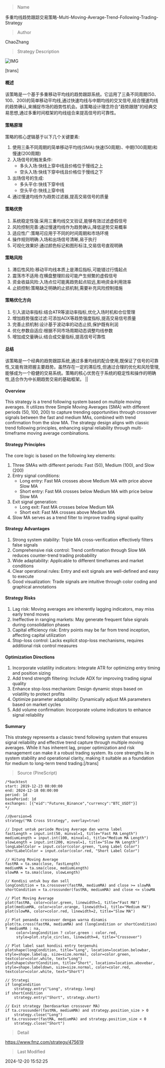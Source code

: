 
> Name

多重均线趋势跟踪交易策略-Multi-Moving-Average-Trend-Following-Trading-Strategy

> Author

ChaoZhang

> Strategy Description

![IMG](https://www.fmz.com/upload/asset/11f6b75663988f9b68c.png)

[trans]
#### 概述
该策略是一个基于多重移动平均线的趋势跟踪系统。它运用了三条不同周期(50、100、200)的简单移动平均线,通过快速均线与中期均线的交叉信号,结合慢速均线的趋势确认,来捕捉市场的趋势性机会。该策略设计理念符合"趋势跟随"的经典交易思想,通过多重时间框架的均线组合来提高信号的可靠性。

#### 策略原理
策略的核心逻辑基于以下几个关键要素:
1. 使用三条不同周期的简单移动平均线(SMA):快速(50周期)、中期(100周期)和慢速(200周期)
2. 入场信号的触发条件:
   - 多头入场:快线上穿中线且价格位于慢线之上
   - 空头入场:快线下穿中线且价格位于慢线之下
3. 出场信号的生成:
   - 多头平仓:快线下穿中线
   - 空头平仓:快线上穿中线
4. 通过慢速均线作为趋势过滤器,提高交易信号的质量

#### 策略优势
1. 系统稳定性强:采用三重均线交叉验证,能够有效过滤虚假信号
2. 风险控制完善:通过慢速均线作为趋势确认,降低逆势交易概率
3. 适应性广:策略可应用于不同的时间周期和市场环境
4. 操作规则明确:入场和出场信号清晰,易于执行
5. 可视化效果好:通过颜色标记和图形标注,交易信号直观明确

#### 策略风险
1. 滞后性风险:移动平均线本质上是滞后指标,可能错过行情起点
2. 震荡市不适用:在横盘整理阶段可能产生频繁的虚假信号
3. 资金收益风险:入场点位可能离趋势起点较远,影响资金利用效率
4. 止损控制:策略缺乏明确的止损机制,需要补充风险控制措施

#### 策略优化方向
1. 引入波动率指标:结合ATR等波动率指标,优化入场时机和仓位管理
2. 增加趋势强度过滤:可添加ADX等趋势强度指标,提高交易信号质量
3. 完善止损机制:设计基于波动率的动态止损,保护既有利润
4. 优化参数自适应:根据不同市场周期动态调整均线参数
5. 增加成交量确认:结合成交量指标,提高信号可靠性

#### 总结
该策略是一个经典的趋势跟踪系统,通过多重均线的配合使用,既保证了信号的可靠性,又能有效把握主要趋势。虽然存在一定的滞后性,但通过合理的优化和风险管理,能够成为一个稳健的交易系统。策略的核心优势在于系统的稳定性和操作的明确性,适合作为中长期趋势交易的基础框架。 ||

#### Overview
This strategy is a trend following system based on multiple moving averages. It utilizes three Simple Moving Averages (SMA) with different periods (50, 100, 200) to capture trending opportunities through crossover signals between the fast and medium MAs, combined with trend confirmation from the slow MA. The strategy design aligns with classic trend following principles, enhancing signal reliability through multi-timeframe moving average combinations.

#### Strategy Principles
The core logic is based on the following key elements:
1. Three SMAs with different periods: Fast (50), Medium (100), and Slow (200)
2. Entry signal conditions:
   - Long entry: Fast MA crosses above Medium MA with price above Slow MA
   - Short entry: Fast MA crosses below Medium MA with price below Slow MA
3. Exit signal generation:
   - Long exit: Fast MA crosses below Medium MA
   - Short exit: Fast MA crosses above Medium MA
4. Slow MA serves as a trend filter to improve trading signal quality

#### Strategy Advantages
1. Strong system stability: Triple MA cross-verification effectively filters false signals
2. Comprehensive risk control: Trend confirmation through Slow MA reduces counter-trend trading probability
3. Wide adaptability: Applicable to different timeframes and market conditions
4. Clear operational rules: Entry and exit signals are well-defined and easy to execute
5. Good visualization: Trade signals are intuitive through color coding and graphical annotations

#### Strategy Risks
1. Lag risk: Moving averages are inherently lagging indicators, may miss early trend moves
2. Ineffective in ranging markets: May generate frequent false signals during consolidation phases
3. Capital efficiency risk: Entry points may be far from trend inception, affecting capital utilization
4. Stop-loss control: Lacks explicit stop-loss mechanisms, requires additional risk control measures

#### Optimization Directions
1. Incorporate volatility indicators: Integrate ATR for optimizing entry timing and position sizing
2. Add trend strength filtering: Include ADX for improving trading signal quality
3. Enhance stop-loss mechanism: Design dynamic stops based on volatility to protect profits
4. Optimize parameter adaptability: Dynamically adjust MA parameters based on market cycles
5. Add volume confirmation: Incorporate volume indicators to enhance signal reliability

#### Summary
This strategy represents a classic trend following system that ensures signal reliability and effective trend capture through multiple moving averages. While it has inherent lag, proper optimization and risk management can make it a robust trading system. Its core strengths lie in system stability and operational clarity, making it suitable as a foundation for medium to long-term trend trading.[/trans]



> Source (PineScript)

``` pinescript
/*backtest
start: 2019-12-23 08:00:00
end: 2024-12-18 08:00:00
period: 1d
basePeriod: 1d
exchanges: [{"eid":"Futures_Binance","currency":"BTC_USDT"}]
*/

//@version=6
strategy("MA Cross Strategy", overlay=true)

// Input untuk periode Moving Average dan warna label
fastLength = input.int(50, minval=1, title="Fast MA Length")
mediumLength = input.int(100, minval=1, title="Medium MA Length")
slowLength = input.int(200, minval=1, title="Slow MA Length")
longLabelColor = input.color(color.green, "Long Label Color")
shortLabelColor = input.color(color.red, "Short Label Color")

// Hitung Moving Average
fastMA = ta.sma(close, fastLength)
mediumMA = ta.sma(close, mediumLength)
slowMA = ta.sma(close, slowLength)

// Kondisi untuk buy dan sell
longCondition = ta.crossover(fastMA, mediumMA) and close >= slowMA
shortCondition = ta.crossunder(fastMA, mediumMA) and close <= slowMA

// Plot Moving Average
plot(fastMA, color=color.green, linewidth=1, title="Fast MA")
plot(mediumMA, color=color.orange, linewidth=1, title="Medium MA")
plot(slowMA, color=color.red, linewidth=2, title="Slow MA")

// Plot penanda crossover dengan warna dinamis
plot(ta.cross(fastMA, mediumMA) and (longCondition or shortCondition) ? mediumMA : na, 
     color=longCondition ? color.green : color.red, 
     style=plot.style_circles, linewidth=4, title="Crossover")
     
// Plot label saat kondisi entry terpenuhi
plotshape(longCondition, title="Long", location=location.belowbar, style=shape.labelup, size=size.normal, color=color.green, textcolor=color.white, text="Long")
plotshape(shortCondition, title="Short", location=location.abovebar, style=shape.labeldown, size=size.normal, color=color.red, textcolor=color.white, text="Short")

// Strategi
if longCondition
    strategy.entry("Long", strategy.long)
if shortCondition
    strategy.entry("Short", strategy.short)

// Exit strategy (berdasarkan crossover MA)
if ta.crossunder(fastMA, mediumMA) and strategy.position_size > 0
    strategy.close("Long")
if ta.crossover(fastMA, mediumMA) and strategy.position_size < 0
    strategy.close("Short")
```

> Detail

https://www.fmz.com/strategy/475619

> Last Modified

2024-12-20 15:52:25
